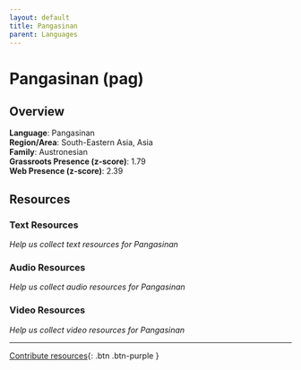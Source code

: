 ```yaml
---
layout: default
title: Pangasinan
parent: Languages
---
```


# Pangasinan (pag)

## Overview

**Language**: Pangasinan  
**Region/Area**: South-Eastern Asia, Asia  
**Family**: Austronesian  
**Grassroots Presence (z-score)**: 1.79  
**Web Presence (z-score)**: 2.39  

## Resources

### Text Resources
*Help us collect text resources for Pangasinan*

### Audio Resources
*Help us collect audio resources for Pangasinan*

### Video Resources
*Help us collect video resources for Pangasinan*

---

[Contribute resources](https://forms.office.com/e/1SfLJx3u1r){: .btn .btn-purple }
